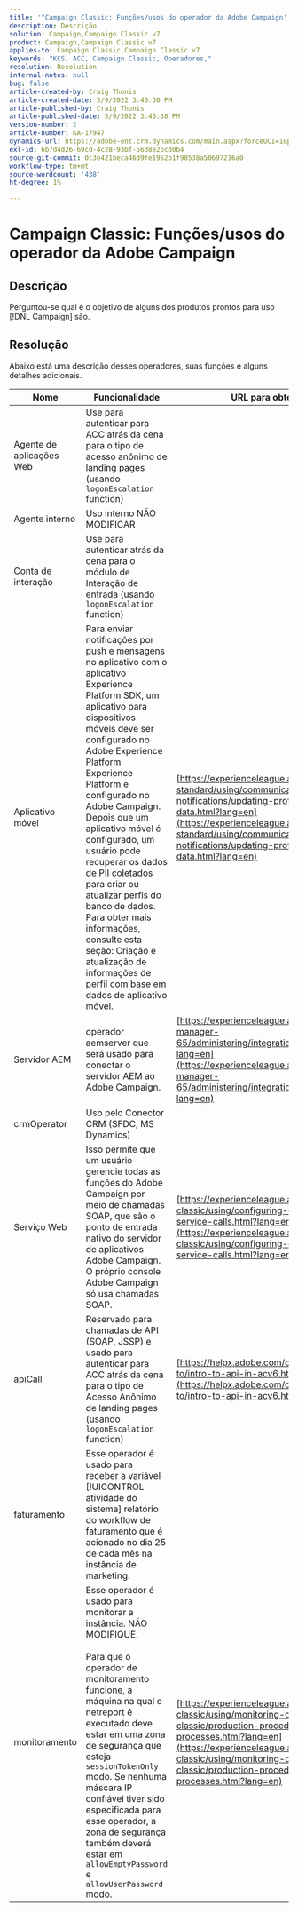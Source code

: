 ```yaml
---
title: '"Campaign Classic: Funções/usos do operador da Adobe Campaign'''
description: Descrição
solution: Campaign,Campaign Classic v7
product: Campaign,Campaign Classic v7
applies-to: Campaign Classic,Campaign Classic v7
keywords: "KCS, ACC, Campaign Classic, Operadores,"
resolution: Resolution
internal-notes: null
bug: false
article-created-by: Craig Thonis
article-created-date: 5/9/2022 3:40:30 PM
article-published-by: Craig Thonis
article-published-date: 5/9/2022 3:46:38 PM
version-number: 2
article-number: KA-17947
dynamics-url: https://adobe-ent.crm.dynamics.com/main.aspx?forceUCI=1&pagetype=entityrecord&etn=knowledgearticle&id=4d055a56-aecf-ec11-a7b5-00224809c196
exl-id: 6b7d4d26-69cd-4c28-93bf-5638e2bcd0b4
source-git-commit: 0c3e421beca46d9fe1952b1f98538a50697216a0
workflow-type: tm+mt
source-wordcount: '438'
ht-degree: 1%

---
```


# Campaign Classic: Funções/usos do operador da Adobe Campaign

## Descrição

Perguntou-se qual é o objetivo de alguns dos produtos prontos para uso [!DNL Campaign] são.

## Resolução


Abaixo está uma descrição desses operadores, suas funções e alguns detalhes adicionais.


| <b>Nome</b> | <b>Funcionalidade</b> | <b>URL para obter mais detalhes</b> |
| --- | --- | --- |
| Agente de aplicações Web | Use para autenticar para ACC atrás da cena para o tipo de acesso anônimo de landing pages (usando `logonEscalation` function) |   |
| Agente interno | Uso interno NÃO MODIFICAR |   |
| Conta de interação | Use para autenticar atrás da cena para o módulo de Interação de entrada (usando `logonEscalation` function) |   |
| Aplicativo móvel | Para enviar notificações por push e mensagens no aplicativo com o aplicativo Experience Platform SDK, um aplicativo para dispositivos móveis deve ser configurado no Adobe Experience Platform Experience Platform e configurado no Adobe Campaign.<br>  Depois que um aplicativo móvel é configurado, um usuário pode recuperar os dados de PII coletados para criar ou atualizar perfis do banco de dados. Para obter mais informações, consulte esta seção: Criação e atualização de informações de perfil com base em dados de aplicativo móvel. | [https://experienceleague.adobe.com/docs/campaign-standard/using/communication-channels/push-notifications/updating-profile-with-mobile-app-data.html?lang=en](https://experienceleague.adobe.com/docs/campaign-standard/using/communication-channels/push-notifications/updating-profile-with-mobile-app-data.html?lang=en) |
| Servidor AEM | operador aemserver que será usado para conectar o servidor AEM ao Adobe Campaign. | [https://experienceleague.adobe.com/docs/experience-manager-65/administering/integration/campaignonpremise.html?lang=en](https://experienceleague.adobe.com/docs/experience-manager-65/administering/integration/campaignonpremise.html?lang=en) |
| crmOperator | Uso pelo Conector CRM (SFDC, MS Dynamics) |   |
| Serviço Web | Isso permite que um usuário gerencie todas as funções do Adobe Campaign por meio de chamadas SOAP, que são o ponto de entrada nativo do servidor de aplicativos Adobe Campaign. O próprio console Adobe Campaign só usa chamadas SOAP. | [https://experienceleague.adobe.com/docs/campaign-classic/using/configuring-campaign-classic/api/web-service-calls.html?lang=en](https://experienceleague.adobe.com/docs/campaign-classic/using/configuring-campaign-classic/api/web-service-calls.html?lang=en) |
| apiCall | Reservado para chamadas de API (SOAP, JSSP) e usado para autenticar para ACC atrás da cena para o tipo de Acesso Anônimo de landing pages (usando `logonEscalation` function) | [https://helpx.adobe.com/campaign/classic/how-to/intro-to-api-in-acv6.html](https://helpx.adobe.com/campaign/classic/how-to/intro-to-api-in-acv6.html) |
| faturamento | Esse operador é usado para receber a variável [!UICONTROL atividade do sistema] relatório do workflow de faturamento que é acionado no dia 25 de cada mês na instância de marketing. |   |
| monitoramento | Esse operador é usado para monitorar a instância. NÃO MODIFIQUE. <br><br>  Para que o operador de monitoramento funcione, a máquina na qual o netreport é executado deve estar em uma zona de segurança que esteja `sessionTokenOnly` modo. Se nenhuma máscara IP confiável tiver sido especificada para esse operador, a zona de segurança também deverá estar em `allowEmptyPassword` e `allowUserPassword` modo. | [https://experienceleague.adobe.com/docs/campaign-classic/using/monitoring-campaign-classic/production-procedures/monitoring-processes.html?lang=en](https://experienceleague.adobe.com/docs/campaign-classic/using/monitoring-campaign-classic/production-procedures/monitoring-processes.html?lang=en) |
